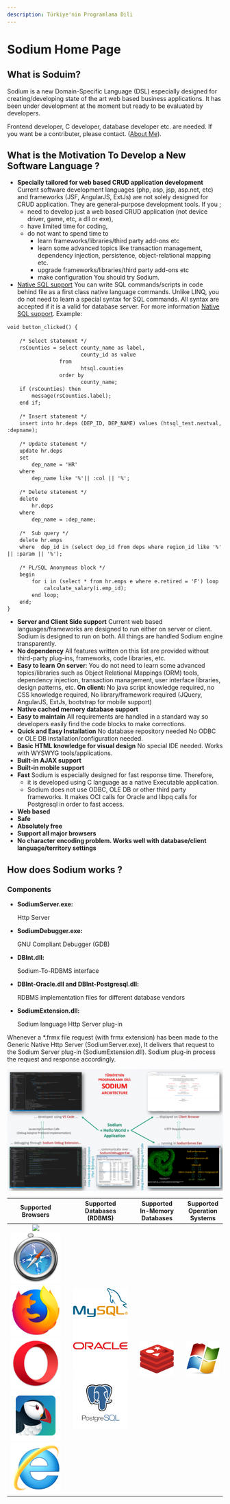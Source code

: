 ```yaml
---
description: Türkiye'nin Programlama Dili
---
```


# Sodium Home Page

## What is Soduim? 

Sodium is a new Domain-Specific Language \(DSL\) especially designed for creating/developing state of the art web based business applications. It has been under development at the moment but ready to be evaluated by developers.

Frontend developer, C developer, database developer etc. are needed. If you want be a contributer, please contact. \([About Me](about-me.md)\).

## What is the Motivation To Develop a New Software Language ?

* **Specially tailored for web based CRUD application development** Current software development languages \(php, asp, jsp, asp.net, etc\) and frameworks \(JSF, AngularJS, ExtJs\) are not solely designed for CRUD application. They are general-purpose development tools.  If you ;
  * need to develop just a web based CRUD application \(not device driver, game, etc, a dll or exe\),
  * have limited time for coding,
  * do not want to spend time to
    * learn frameworks/libraries/third party add-ons etc
    * learn some advanced topics like transaction management, dependency injection, persistence, object-relational mapping etc.
    * upgrade frameworks/libraries/third party add-ons etc
    * make configuration You should try Sodium.
* [Native SQL support](language-reference/native-sql-support.md) You can write SQL commands/scripts in code behind file as a first class native language commands. Unlike LINQ, you do not need to learn a special syntax for SQL commands. All syntax are accepted if it is a valid for database server. For more information [Native SQL support](language-reference/native-sql-support.md). Example: 

```text
void button_clicked() {
 
    /* Select statement */
    rsCounties = select county_name as label,
                        county_id as value
                 from
                        htsql.counties
                 order by
                        county_name;
    if (rsCounties) then
        message(rsCounties.label);
    end if;
 
    /* Insert statement */
    insert into hr.deps (DEP_ID, DEP_NAME) values (htsql_test.nextval, :depname);
 
    /* Update statement */
    update hr.deps
    set
        dep_name = 'HR'
    where
        dep_name like '%'|| :col || '%';
 
    /* Delete statement */
    delete
        hr.deps
    where
        dep_name = :dep_name;
 
    /*  Sub query */
    delete hr.emps
    where  dep_id in (select dep_id from deps where region_id like '%' || :param || '%');
 
    /* PL/SQL Anonymous block */
    begin
        for i in (select * from hr.emps e where e.retired = 'F') loop
            calculate_salary(i.emp_id);
        end loop;
    end;
}
```

* **Server and Client Side support**  Current web based languages/frameworks are designed to run either on server or client. Sodium is designed to run on both. All things are handled Sodium engine transparently.
* **No dependency**  All features written on this list are provided without third-party plug-ins, frameworks, code libraries, etc.
* **Easy to learn** **On server**: You do not need to learn some advanced topics/libraries such as Object Relational Mappings \(ORM\) tools, dependency injection, transaction management, user interface libraries, design patterns, etc. **On client:** No java script knowledge required, no CSS knowledge required, No library/framework required \(JQuery, AngularJS, ExtJs, bootstrap for mobile support\)
* **Native cached memory database support**
* **Easy to maintain** All requirements are handled in a standard way so developers easily find the code blocks to make corrections.
* **Quick and Easy Installation** No database repository needed No ODBC or OLE DB installation/configuration needed.
* **Basic HTML knowledge for visual design** No special IDE needed. Works with WYSWYG tools/applications.
* **Built-in AJAX support**
* **Built-in mobile support**
* **Fast** Sodium is especially designed for fast response time. Therefore,
  * it is developed using C language as a native Executable application.
  * Sodium does not use ODBC, OLE DB or other third party frameworks. It makes OCI calls for Oracle and libpq calls for Postgresql in order to fast access.
* **Web based**
* **Safe**
* **Absolutely free**
* **Support all major browsers**
* **No character encoding problem. Works well with database/client language/territory settings**

## How does Sodium works ?

### Components

* **SodiumServer.exe:** 

  Http Server

* **SodiumDebugger.exe:** 

  GNU Compliant Debugger \(GDB\)

* **DBInt.dll:** 

  Sodium-To-RDBMS interface

* **DBInt-Oracle.dll and DBInt-Postgresql.dll:** 

  RDBMS implementation files for different database vendors

* **SodiumExtension.dll:** 

  Sodium language Http Server plug-in

Whenever a \*.frmx file request \(with frmx extension\) has been made to the Generic Native Http Server \(SodiumServer.exe\), It delivers that request to the Sodium Server plug-in \(SodiumExtension.dll\). Sodium plug-in process the request and response accordingly.

![](.gitbook/assets/sodium-architecture.png)

| **Supported  Browsers** |  | Supported  Databases \(RDBMS\) |  | Supported  In-Memory Databases |  | Supported  Operation Systems |
| :---: | :--- | :---: | :--- | :---: | :--- | :---: |
| ![](https://github.com/muradkarakas/Sodium-Manual/tree/79afd531e4890681349c97c8f6bc0cfc7ea73cd2/.gitbook/assets/supported_softwares_chrome.png%20=50x50) ![](.gitbook/assets/supported_softwares_safari.png) ![](.gitbook/assets/supported_softwares_firefox.png) ![](.gitbook/assets/supported_softwares_opera.png) ![](.gitbook/assets/supported_softwares_puffin.png) ![](.gitbook/assets/supported_softwares_internet_explorer.png) |  | ![](.gitbook/assets/mysql.png) ![](.gitbook/assets/supported_databases_oracle.png) ![](.gitbook/assets/supported_databases_postgresql.png) |  | ![](.gitbook/assets/supported_softwares_redis.png) |  | ![](.gitbook/assets/supported_softwares_windows.png) |

